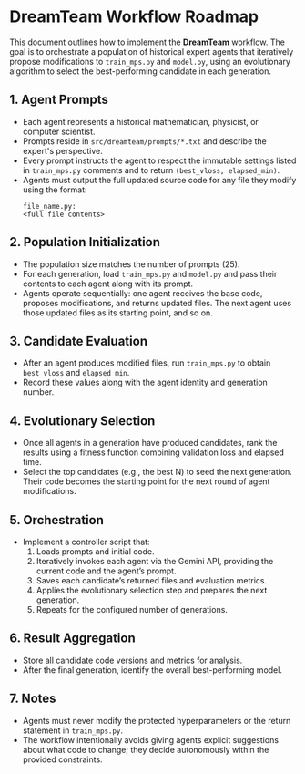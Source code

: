 # DreamTeam Workflow Roadmap

This document outlines how to implement the **DreamTeam** workflow. The goal is to orchestrate a population of historical expert agents that iteratively propose modifications to `train_mps.py` and `model.py`, using an evolutionary algorithm to select the best-performing candidate in each generation.

## 1. Agent Prompts
- Each agent represents a historical mathematician, physicist, or computer scientist.
- Prompts reside in `src/dreamteam/prompts/*.txt` and describe the expert's perspective.
- Every prompt instructs the agent to respect the immutable settings listed in `train_mps.py` comments and to return `(best_vloss, elapsed_min)`.
- Agents must output the full updated source code for any file they modify using the format:
  ```
  file_name.py:
  <full file contents>
  ```

## 2. Population Initialization
- The population size matches the number of prompts (25).
- For each generation, load `train_mps.py` and `model.py` and pass their contents to each agent along with its prompt.
- Agents operate sequentially: one agent receives the base code, proposes modifications, and returns updated files. The next agent uses those updated files as its starting point, and so on.

## 3. Candidate Evaluation
- After an agent produces modified files, run `train_mps.py` to obtain `best_vloss` and `elapsed_min`.
- Record these values along with the agent identity and generation number.

## 4. Evolutionary Selection
- Once all agents in a generation have produced candidates, rank the results using a fitness function combining validation loss and elapsed time.
- Select the top candidates (e.g., the best N) to seed the next generation. Their code becomes the starting point for the next round of agent modifications.

## 5. Orchestration
- Implement a controller script that:
  1. Loads prompts and initial code.
  2. Iteratively invokes each agent via the Gemini API, providing the current code and the agent’s prompt.
  3. Saves each candidate’s returned files and evaluation metrics.
  4. Applies the evolutionary selection step and prepares the next generation.
  5. Repeats for the configured number of generations.

## 6. Result Aggregation
- Store all candidate code versions and metrics for analysis.
- After the final generation, identify the overall best-performing model.

## 7. Notes
- Agents must never modify the protected hyperparameters or the return statement in `train_mps.py`.
- The workflow intentionally avoids giving agents explicit suggestions about what code to change; they decide autonomously within the provided constraints.
